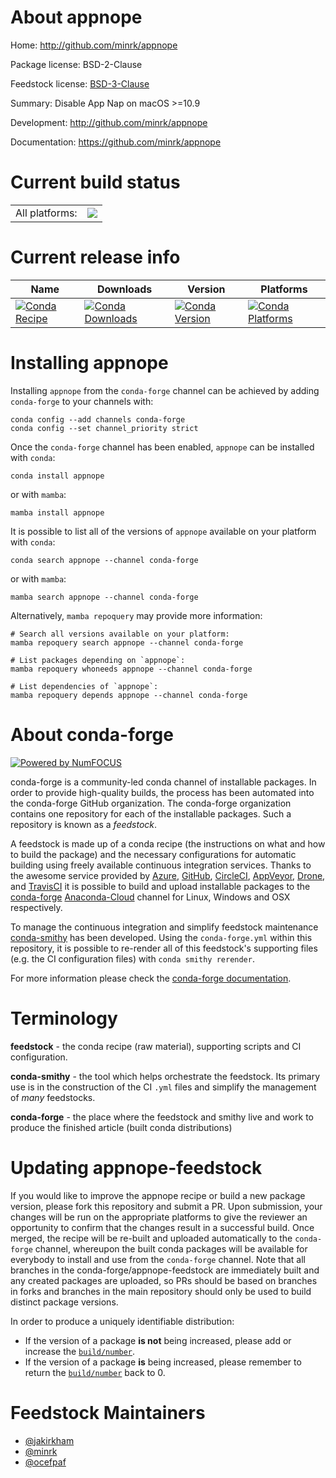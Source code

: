 About appnope
=============

Home: http://github.com/minrk/appnope

Package license: BSD-2-Clause

Feedstock license: [BSD-3-Clause](https://github.com/conda-forge/appnope-feedstock/blob/main/LICENSE.txt)

Summary: Disable App Nap on macOS >=10.9

Development: http://github.com/minrk/appnope

Documentation: https://github.com/minrk/appnope

Current build status
====================


<table><tr><td>All platforms:</td>
    <td>
      <a href="https://dev.azure.com/conda-forge/feedstock-builds/_build/latest?definitionId=41&branchName=main">
        <img src="https://dev.azure.com/conda-forge/feedstock-builds/_apis/build/status/appnope-feedstock?branchName=main">
      </a>
    </td>
  </tr>
</table>

Current release info
====================

| Name | Downloads | Version | Platforms |
| --- | --- | --- | --- |
| [![Conda Recipe](https://img.shields.io/badge/recipe-appnope-green.svg)](https://anaconda.org/conda-forge/appnope) | [![Conda Downloads](https://img.shields.io/conda/dn/conda-forge/appnope.svg)](https://anaconda.org/conda-forge/appnope) | [![Conda Version](https://img.shields.io/conda/vn/conda-forge/appnope.svg)](https://anaconda.org/conda-forge/appnope) | [![Conda Platforms](https://img.shields.io/conda/pn/conda-forge/appnope.svg)](https://anaconda.org/conda-forge/appnope) |

Installing appnope
==================

Installing `appnope` from the `conda-forge` channel can be achieved by adding `conda-forge` to your channels with:

```
conda config --add channels conda-forge
conda config --set channel_priority strict
```

Once the `conda-forge` channel has been enabled, `appnope` can be installed with `conda`:

```
conda install appnope
```

or with `mamba`:

```
mamba install appnope
```

It is possible to list all of the versions of `appnope` available on your platform with `conda`:

```
conda search appnope --channel conda-forge
```

or with `mamba`:

```
mamba search appnope --channel conda-forge
```

Alternatively, `mamba repoquery` may provide more information:

```
# Search all versions available on your platform:
mamba repoquery search appnope --channel conda-forge

# List packages depending on `appnope`:
mamba repoquery whoneeds appnope --channel conda-forge

# List dependencies of `appnope`:
mamba repoquery depends appnope --channel conda-forge
```


About conda-forge
=================

[![Powered by
NumFOCUS](https://img.shields.io/badge/powered%20by-NumFOCUS-orange.svg?style=flat&colorA=E1523D&colorB=007D8A)](https://numfocus.org)

conda-forge is a community-led conda channel of installable packages.
In order to provide high-quality builds, the process has been automated into the
conda-forge GitHub organization. The conda-forge organization contains one repository
for each of the installable packages. Such a repository is known as a *feedstock*.

A feedstock is made up of a conda recipe (the instructions on what and how to build
the package) and the necessary configurations for automatic building using freely
available continuous integration services. Thanks to the awesome service provided by
[Azure](https://azure.microsoft.com/en-us/services/devops/), [GitHub](https://github.com/),
[CircleCI](https://circleci.com/), [AppVeyor](https://www.appveyor.com/),
[Drone](https://cloud.drone.io/welcome), and [TravisCI](https://travis-ci.com/)
it is possible to build and upload installable packages to the
[conda-forge](https://anaconda.org/conda-forge) [Anaconda-Cloud](https://anaconda.org/)
channel for Linux, Windows and OSX respectively.

To manage the continuous integration and simplify feedstock maintenance
[conda-smithy](https://github.com/conda-forge/conda-smithy) has been developed.
Using the ``conda-forge.yml`` within this repository, it is possible to re-render all of
this feedstock's supporting files (e.g. the CI configuration files) with ``conda smithy rerender``.

For more information please check the [conda-forge documentation](https://conda-forge.org/docs/).

Terminology
===========

**feedstock** - the conda recipe (raw material), supporting scripts and CI configuration.

**conda-smithy** - the tool which helps orchestrate the feedstock.
                   Its primary use is in the construction of the CI ``.yml`` files
                   and simplify the management of *many* feedstocks.

**conda-forge** - the place where the feedstock and smithy live and work to
                  produce the finished article (built conda distributions)


Updating appnope-feedstock
==========================

If you would like to improve the appnope recipe or build a new
package version, please fork this repository and submit a PR. Upon submission,
your changes will be run on the appropriate platforms to give the reviewer an
opportunity to confirm that the changes result in a successful build. Once
merged, the recipe will be re-built and uploaded automatically to the
`conda-forge` channel, whereupon the built conda packages will be available for
everybody to install and use from the `conda-forge` channel.
Note that all branches in the conda-forge/appnope-feedstock are
immediately built and any created packages are uploaded, so PRs should be based
on branches in forks and branches in the main repository should only be used to
build distinct package versions.

In order to produce a uniquely identifiable distribution:
 * If the version of a package **is not** being increased, please add or increase
   the [``build/number``](https://docs.conda.io/projects/conda-build/en/latest/resources/define-metadata.html#build-number-and-string).
 * If the version of a package **is** being increased, please remember to return
   the [``build/number``](https://docs.conda.io/projects/conda-build/en/latest/resources/define-metadata.html#build-number-and-string)
   back to 0.

Feedstock Maintainers
=====================

* [@jakirkham](https://github.com/jakirkham/)
* [@minrk](https://github.com/minrk/)
* [@ocefpaf](https://github.com/ocefpaf/)

